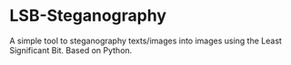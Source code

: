 # LSB-Steganography
A simple tool to steganography texts/images into images using the Least Significant Bit. Based on Python.
